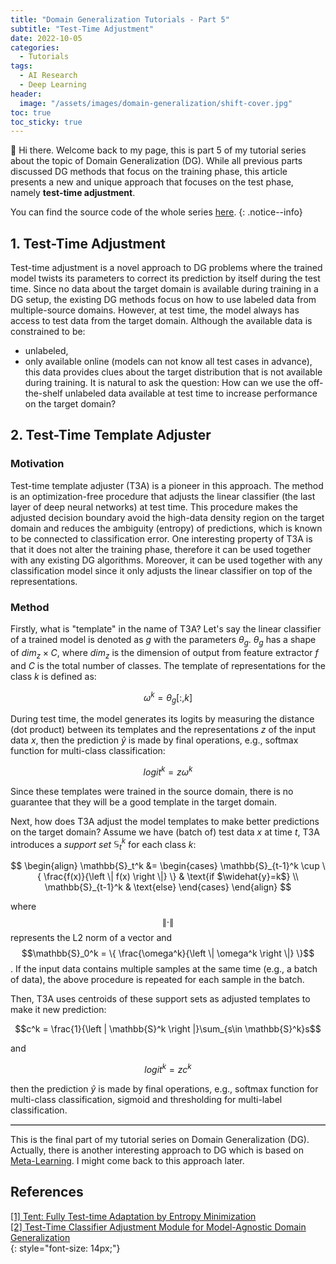 ```yaml
---
title: "Domain Generalization Tutorials - Part 5"
subtitle: "Test-Time Adjustment"
date: 2022-10-05
categories: 
  - Tutorials
tags: 
  - AI Research
  - Deep Learning
header: 
  image: "/assets/images/domain-generalization/shift-cover.jpg"
toc: true
toc_sticky: true
---
```


👋 Hi there. Welcome back to my page, this is part 5 of my tutorial series about the topic of Domain Generalization (DG). While all previous parts discussed DG methods that focus on the training phase, this article presents a new and unique approach that focuses on the test phase, namely **test-time adjustment**. 

You can find the source code of the whole series [here](https://github.com/lhkhiem28/DGECG). 
{: .notice--info}

## 1. Test-Time Adjustment
Test-time adjustment is a novel approach to DG problems where the trained model twists its parameters to correct its prediction by itself during the test time. Since no data about the target domain is available during training in a DG setup, the existing DG methods focus on how to use labeled data from multiple-source domains. However, at test time, the model always has access to test data from the target domain. Although the available data is constrained to be:
* unlabeled, 
* only available online (models can not know all test cases in advance), 
this data provides clues about the target distribution that is not available during training. It is natural to ask the question: How can we use the off-the-shelf unlabeled data available at test time to increase performance on the target domain?

## 2. Test-Time Template Adjuster

### Motivation
Test-time template adjuster (T3A) is a pioneer in this approach. The method is an optimization-free procedure that adjusts the linear classifier (the last layer of deep neural networks) at test time. This procedure makes the adjusted decision boundary avoid the high-data density region on the target domain and reduces the ambiguity (entropy) of predictions, which is known to be connected to classification error. One interesting property of T3A is that it does not alter the training phase, therefore it can be used together with any existing DG algorithms. Moreover, it can be used together with any classification model since it only adjusts the linear classifier on top of the representations. 

### Method
Firstly, what is "template" in the name of T3A? Let's say the linear classifier of a trained model is denoted as $g$ with the parameters $\theta_{g}$. $\theta_{g}$ has a shape of $dim_{z}\times C$, where $dim_{z}$ is the dimension of output from feature extractor $f$ and $C$ is the total number of classes. The template of representations for the class $k$ is defined as: 

$$\omega^k = \theta_{g}[:, k]$$

During test time, the model generates its logits by measuring the distance (dot product) between its templates and the representations $z$ of the input data $x$, then the prediction $\widehat{y}$ is made by final operations, e.g., softmax function for multi-class classification: 

$$logit^k = z\omega^k$$

Since these templates were trained in the source domain, there is no guarantee that they will be a good template in the target domain. 

Next, how does T3A adjust the model templates to make better predictions on the target domain? Assume we have (batch of) test data $x$ at time $t$, T3A introduces a _support set_ $\mathbb{S}_t^k$ for each class $k$: 

$$
\begin{align}
\mathbb{S}_t^k &= \begin{cases}
\mathbb{S}_{t-1}^k \cup \{ \frac{f(x)}{\left \| f(x) \right \|} \} & \text{if $\widehat{y}=k$} \\ \mathbb{S}_{t-1}^k & \text{else}
\end{cases}
\end{align}
$$

where $$\left \| \cdot \right \|$$ represents the L2 norm of a vector and $$\mathbb{S}_0^k = \{ \frac{\omega^k}{\left \| \omega^k \right \|} \}$$. If the input data contains multiple samples at the same time (e.g., a batch of data), the above procedure is repeated for each sample in the batch. 

Then, T3A uses centroids of these support sets as adjusted templates to make it new prediction: 

$$c^k = \frac{1}{\left | \mathbb{S}^k \right |}\sum_{s\in  \mathbb{S}^k}s$$

and

$$logit^k = zc^k$$

then the prediction $\widehat{y}$ is made by final operations, e.g., softmax function for multi-class classification, sigmoid and thresholding for multi-label classification. 

<head><style>hr.solid {border-top: 1px solid #bbb;}</style></head>
<body><hr class="solid"></body>

This is the final part of my tutorial series on Domain Generalization (DG). Actually, there is another interesting approach to DG which is based on [Meta-Learning](https://en.wikipedia.org/wiki/Meta_learning_(computer_science)). I might come back to this approach later. 

## References
[[1] Tent: Fully Test-time Adaptation by Entropy Minimization](https://arxiv.org/abs/2006.10726)<br>
[[2] Test-Time Classifier Adjustment Module for Model-Agnostic Domain Generalization](https://proceedings.neurips.cc/paper/2021/hash/1415fe9fea0fa1e45dddcff5682239a0-Abstract.html)<br>
{: style="font-size: 14px;"}